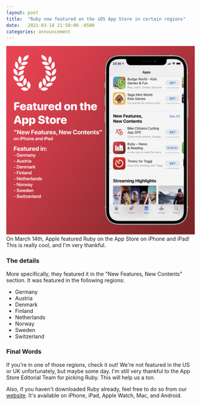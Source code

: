 ```yaml
---
layout: post
title:  "Ruby now featured on the iOS App Store in certain regions"
date:   2021-03-18 21:50:00 -0500
categories: announcement
---
```



![Featured Graphic](/assets/images/RubyFeatured.png)
On March 14th, Apple featured Ruby on the App Store on iPhone and iPad! This is really cool, and I'm very thankful.

### The details

More specifically, they featured it in the "New Features, New Contents" section. It was featured in the following regions:
- Germany
- Austria
- Denmark
- Finland
- Netherlands
- Norway
- Sweden
- Switzerland

### Final Words

If you're in one of those regions, check it out! We're not featured in the US or UK unfortunately, but maybe some day. I'm still very thankful to the App Store Editorial Team for picking Ruby. This will help us a ton.

Also, if you haven't downloaded Ruby already, feel free to do so from our [website](https://peroxaan.com/Ruby). It's available on iPhone, iPad, Apple Watch, Mac, and Android.
